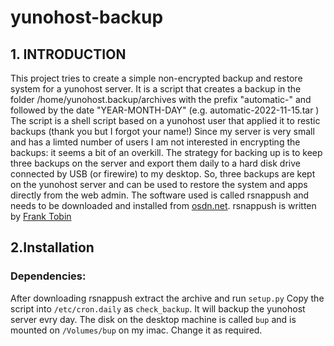 # yunohost-backup
## 1. INTRODUCTION

This project tries to create a simple non-encrypted backup and restore system for a yunohost server.
It is a script that creates a backup in the folder /home/yunohost.backup/archives
with the prefix "automatic-" and followed by the date "YEAR-MONTH-DAY" (e.g. automatic-2022-11-15.tar )
The script is a shell script based on a yunohost user that applied it to restic backups (thank you but I forgot your name!)
Since my server is very small and has a limted number of users I am not interested in encrypting the backups:
it seems a bit of an overkill.
The strategy for backing up is to keep three backups on the server and export them daily to a hard disk drive connected by USB (or firewire) to my desktop.
So, three backups are kept on the yunohost server and can be used to restore the system and apps directly from the web admin.
The software used is called rsnappush  and needs to be downloaded and installed from [osdn.net](https://osdn.net/users/ftobin/pf/rsnappush/wiki/FrontPage).
rsnappush is written by [Frank Tobin](https://www.neverending.org/)
## 2.Installation
### Dependencies:
After downloading rsnappush extract the archive and run ``setup.py``
Copy the script into ``/etc/cron.daily`` as ``check_backup``. It will backup the yunohost server evry day.
The disk on the desktop machine is called ``bup`` and is mounted on ``/Volumes/bup`` on my imac.
Change it as required.
